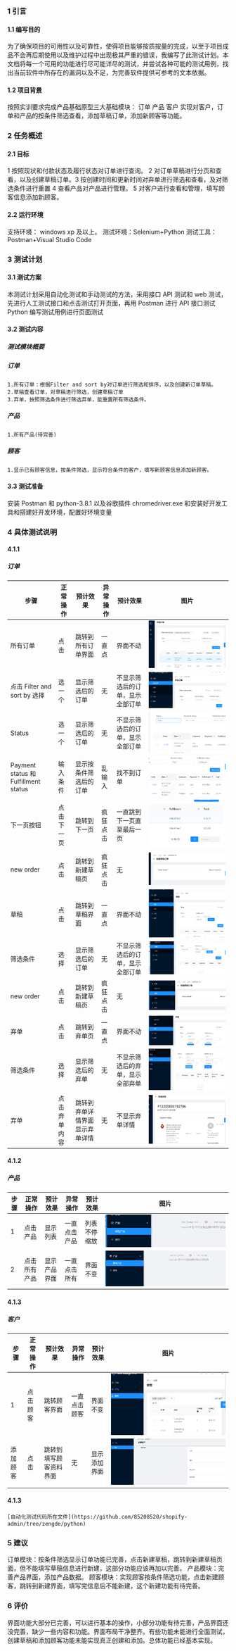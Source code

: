 ### 1 引言

#### 1.1 编写目的

为了确保项目的可用性以及可靠性，使得项目能够按质按量的完成，以至于项目成品不会再后期使用以及维护过程中出现极其严重的错误，我编写了此测试计划。本文档将每一个可用的功能进行尽可能详尽的测试，并尝试各种可能的测试用例，找出当前软件中所存在的漏洞以及不足，为完善软件提供可参考的文本依据。

#### 1.2 项目背景

按照实训要求完成产品基础原型三大基础模块： 订单 产品 客户 实现对客户，订单和产品的按条件筛选查看，添加草稿订单，添加新顾客等功能。

### 2 任务概述

#### 2.1 目标

1 按照现状和付款状态及履行状态对订单进行查询。 2 对订单草稿进行分页和查看，以及创建草稿订单。3 按创建时间和更新时间对弃单进行筛选和查看，及对筛选条件进行重置 4 查看产品对产品进行管理。 5 对客户进行查看和管理，填写顾客信息添加新顾客。

#### 2.2 运行环境

支持环境： windows xp 及以上。 测试环境：Selenium+Python 测试工具：Postman+Visual Studio Code

### 3 测试计划

#### 3.1 测试方案

本测试计划采用自动化测试和手动测试的方法，采用接口 API 测试和 web 测试，先进行人工测试接口和点击测试打开页面，再用 Postman 进行 API 接口测试 Python 编写测试用例进行页面测试

#### 3.2 测试内容

##### 测试模块概要

##### 订单

    1.所有订单：根据Filter and sort by对订单进行筛选和排序，以及创建新订单草稿。
    2.草稿查看订单，对草稿进行筛选，创建草稿订单
    3.弃单，按照筛选条件进行筛选弃单，能重置所有筛选条件。

##### 产品

    1.所有产品(待完善)

##### 顾客

    1.显示已有顾客信息，按条件筛选，显示符合条件的客户，填写新顾客信息添加新顾客。

#### 3.3 测试准备

安装 Postman 和 python-3.8.1 以及谷歌插件 chromedriver.exe 和安装好开发工具和搭建好开发环境，配置好环境变量

### 4 具体测试说明

#### 4.1.1

##### 订单

| 步骤 | 正常操作 | 预计效果 | 异常操作 | 预计效果 | 图片 |
| --- | --- | --- | --- | --- | --- |
| 所有订单 | 点击 | 跳转到所有订单界面 | 一直点 | 界面不动 | ![](https://github.com/85208520/shopify-admin/blob/zengde/python/1.1.png) |
| 点击 Filter and sort by 选择 | 选一个 | 显示筛选后的订单 | 无 | 不显示筛选后的订单，显示全部订单 | ![](https://github.com/85208520/shopify-admin/blob/zengde/python/1.png) |
| Status | 选一个 | 显示筛选后的订单 | 无 | 不显示筛选后的订单，显示全部订单 | ![](https://github.com/85208520/shopify-admin/blob/zengde/python/2.png) |
| Payment status 和 Fulfillment status | 输入条件 | 显示按条件筛选后的订单 | 乱输入 | 找不到订单 | ![](https://github.com/85208520/shopify-admin/blob/zengde/python/3.png) |
| 下一页按钮 | 点击下一页 | 跳转到下一页 | 疯狂点击 | 一直跳到下一页直至最后一页 | ![](https://github.com/85208520/shopify-admin/blob/zengde/python/4.png) |
| new order | 点击 | 跳转到新建草稿页 | 疯狂点击 | 无 | ![](https://github.com/85208520/shopify-admin/blob/zengde/python/5.png) |
| 草稿 | 点击 | 跳转到草稿界面 | 一直点 | 界面不动 | ![](https://github.com/85208520/shopify-admin/blob/zengde/python/6.png) |
| 筛选条件 | 选择 | 显示筛选后的订单 | 无 | 不显示筛选后的订单，显示全部订单 | ![](https://github.com/85208520/shopify-admin/blob/zengde/python/7.png) |
| new order | 点击 | 跳转到新建草稿页 | 疯狂点击 | 无 | ![](https://github.com/85208520/shopify-admin/blob/zengde/python/8.png) |
| 弃单 | 点击 | 跳转到弃单页 | 一直点 | 界面不动 | ![](https://github.com/85208520/shopify-admin/blob/zengde/python/9.png) |
| 筛选条件 | 选择 | 显示筛选后的弃单 | 无 | 不显示筛选后的弃单，显示全部弃单 | ![](https://github.com/85208520/shopify-admin/blob/zengde/python/10.png) |
| 弃单 | 点击弃单内容 | 跳转到弃单详情界面显示弃单详情 | 无 | 不显示弃单详情 | ![](https://github.com/85208520/shopify-admin/blob/zengde/python/10.1.png) |

#### 4.1.2

##### 产品

| 步骤 | 正常操作     | 预计效果     | 异常操作     | 预计效果     | 图片               |
| ---- | ------------ | ------------ | ------------ | ------------ | ------------------ |
| 1    | 点击产品     | 显示列表     | 一直点击产品 | 列表不停缩放 | ![](https://github.com/85208520/shopify-admin/blob/zengde/python/11.png) |
| 2    | 点击所有产品 | 显示产品界面 | 一直点击所有 | 界面不变     | ![](https://github.com/85208520/shopify-admin/blob/zengde/python/12.png) |

#### 4.1.3

##### 客户

| 步骤     | 正常操作 | 预计效果               | 异常操作     | 预计效果     | 图片               |
| -------- | -------- | ---------------------- | ------------ | ------------ | ------------------ |
| 1        | 点击顾客 | 跳转顾客界面           | 一直点击顾客 | 界面不变     | ![](https://github.com/85208520/shopify-admin/blob/zengde/python/13.png) |
| 添加顾客 | 点击     | 跳转到填写顾客资料界面 | 无           | 显示添加界面 | ![](https://github.com/85208520/shopify-admin/blob/zengde/python/14.png) |

#### 4.1.3

    [自动化测试代码所在文件](https://github.com/85208520/shopify-admin/tree/zengde/python)

### 5 建议

订单模块：按条件筛选显示订单功能已完善，点击新建草稿，跳转到新建草稿页面，但不能填写草稿信息进行新建，这部分功能应该再加以完善。 产品模块：完善产品界面，添加产品数据。 顾客模块：实现顾客按条件筛选功能，点击新建顾客，跳转到新建界面，填写完信息后不能新建，这个新建功能有待完善。

### 6 评价

界面功能大部分已完善，可以进行基本的操作，小部分功能有待完善，产品界面还没完善，缺少一些内容和功能。界面布局干净整齐。有些功能未能进行全面测试，创建草稿和添加顾客功能未能实现真正创建和添加。总体功能已经基本实现。
